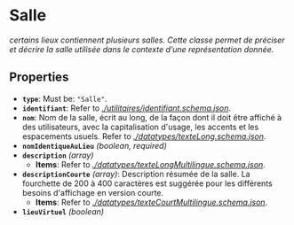 # Salle

*certains lieux contiennent plusieurs salles. Cette classe permet de préciser et décrire la salle utilisée dans le contexte d’une représentation donnée.*

## Properties

- <a id="properties/type"></a>**`type`**: Must be: `"Salle"`.
- <a id="properties/identifiant"></a>**`identifiant`**: Refer to *[./utilitaires/identifiant.schema.json](#utilitaires/identifiant.schema.json)*.
- <a id="properties/nom"></a>**`nom`**: Nom de la salle, écrit au long, de la façon dont il doit être affiché à des utilisateurs, avec la capitalisation d'usage, les accents et les espacements usuels. Refer to *[./datatypes/texteLong.schema.json](#datatypes/texteLong.schema.json)*.
- <a id="properties/nomIdentiqueAuLieu"></a>**`nomIdentiqueAuLieu`** *(boolean, required)*
- <a id="properties/description"></a>**`description`** *(array)*
  - <a id="properties/description/items"></a>**Items**: Refer to *[./datatypes/texteLongMultilingue.schema.json](#datatypes/texteLongMultilingue.schema.json)*.
- <a id="properties/descriptionCourte"></a>**`descriptionCourte`** *(array)*: Description résumée de la salle. La fourchette de 200 à 400 caractères est suggérée pour les différents besoins d'affichage en version courte.
  - <a id="properties/descriptionCourte/items"></a>**Items**: Refer to *[./datatypes/texteCourtMultilingue.schema.json](#datatypes/texteCourtMultilingue.schema.json)*.
- <a id="properties/lieuVirtuel"></a>**`lieuVirtuel`** *(boolean)*
